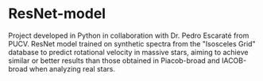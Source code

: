 # ResNet-model
Project developed in Python in collaboration with Dr. Pedro Escaraté from PUCV. ResNet model trained on synthetic spectra from the "Isosceles Grid" database to predict rotational velocity in massive stars, aiming to achieve similar or better results than those obtained in Piacob-broad and IACOB-broad when analyzing real stars.
